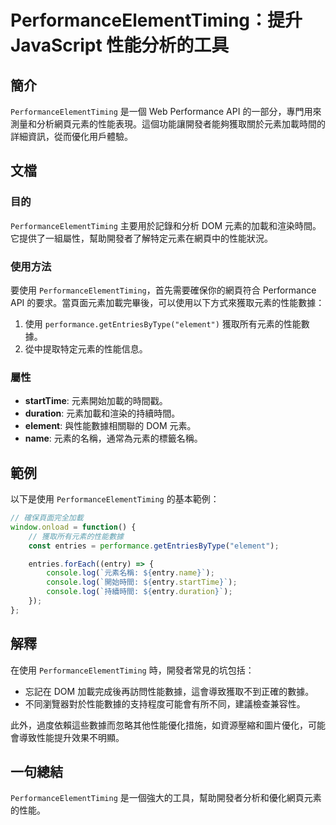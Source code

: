 <!--
Meta Description: # PerformanceElementTiming：提升 JavaScript 性能分析的工具 ## 簡介 `PerformanceElementTiming` 是一個 Web Performance API 的一部分，專門用來測量和分析網頁元素的性能表現。這個功能讓開發者能夠獲取關於元素加載時間...
Meta Keywords: performanceelementtiming, performance, entry, dom, element
-->

# PerformanceElementTiming：提升 JavaScript 性能分析的工具

## 簡介
`PerformanceElementTiming` 是一個 Web Performance API 的一部分，專門用來測量和分析網頁元素的性能表現。這個功能讓開發者能夠獲取關於元素加載時間的詳細資訊，從而優化用戶體驗。

## 文檔
### 目的
`PerformanceElementTiming` 主要用於記錄和分析 DOM 元素的加載和渲染時間。它提供了一組屬性，幫助開發者了解特定元素在網頁中的性能狀況。

### 使用方法
要使用 `PerformanceElementTiming`，首先需要確保你的網頁符合 Performance API 的要求。當頁面元素加載完畢後，可以使用以下方式來獲取元素的性能數據：

1. 使用 `performance.getEntriesByType("element")` 獲取所有元素的性能數據。
2. 從中提取特定元素的性能信息。

### 屬性
- **startTime**: 元素開始加載的時間戳。
- **duration**: 元素加載和渲染的持續時間。
- **element**: 與性能數據相關聯的 DOM 元素。
- **name**: 元素的名稱，通常為元素的標籤名稱。

## 範例
以下是使用 `PerformanceElementTiming` 的基本範例：

```javascript
// 確保頁面完全加載
window.onload = function() {
    // 獲取所有元素的性能數據
    const entries = performance.getEntriesByType("element");

    entries.forEach((entry) => {
        console.log(`元素名稱: ${entry.name}`);
        console.log(`開始時間: ${entry.startTime}`);
        console.log(`持續時間: ${entry.duration}`);
    });
};
```

## 解釋
在使用 `PerformanceElementTiming` 時，開發者常見的坑包括：
- 忘記在 DOM 加載完成後再訪問性能數據，這會導致獲取不到正確的數據。
- 不同瀏覽器對於性能數據的支持程度可能會有所不同，建議檢查兼容性。

此外，過度依賴這些數據而忽略其他性能優化措施，如資源壓縮和圖片優化，可能會導致性能提升效果不明顯。

## 一句總結
`PerformanceElementTiming` 是一個強大的工具，幫助開發者分析和優化網頁元素的性能。
